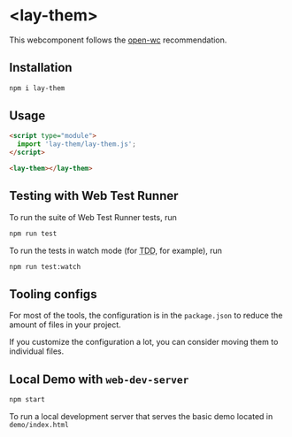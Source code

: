 # \<lay-them>

This webcomponent follows the [open-wc](https://github.com/open-wc/open-wc) recommendation.

## Installation
```bash
npm i lay-them
```

## Usage
```html
<script type="module">
  import 'lay-them/lay-them.js';
</script>

<lay-them></lay-them>
```

## Testing with Web Test Runner
To run the suite of Web Test Runner tests, run
```bash
npm run test
```

To run the tests in watch mode (for <abbr title="test driven development">TDD</abbr>, for example), run

```bash
npm run test:watch
```


## Tooling configs

For most of the tools, the configuration is in the `package.json` to reduce the amount of files in your project.

If you customize the configuration a lot, you can consider moving them to individual files.

## Local Demo with `web-dev-server`
```bash
npm start
```
To run a local development server that serves the basic demo located in `demo/index.html`
